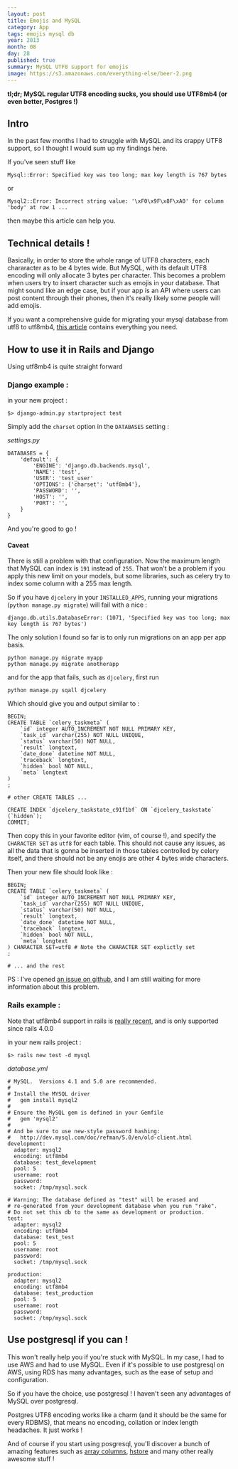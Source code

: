 ```yaml
---
layout: post
title: Emojis and MySQL
category: App
tags: emojis mysql db
year: 2013
month: 08
day: 28
published: true
summary: MySQL UTF8 support for emojis
image: https://s3.amazonaws.com/everything-else/beer-2.png
---
```


**tl;dr; MySQL regular UTF8 encoding sucks, you should use UTF8mb4 (or even
better, Postgres !)**

## Intro

In the past few months I had to struggle with MySQL and its crappy UTF8 support,
so I thought I would sum up my findings here.

If you've seen stuff like

    Mysql::Error: Specified key was too long; max key length is 767 bytes

or

    Mysql2::Error: Incorrect string value: '\xF0\x9F\x8F\xA0' for column 'body' at row 1 ...

then maybe this article can help you.

## Technical details !

Basically, in order to store the whole range of UTF8 characters, each chararacter
as to be 4 bytes wide. But MySQL, with its default UTF8 encoding will only
allocate 3 bytes per character.
This becomes a problem when users try to insert character such as emojis in your
database.
That might sound like an edge case, but if your app is an API where users can
post content through their phones, then it's really likely some people will add
emojis.

If you want a comprehensive guide for migrating your mysql database from utf8 to
utf8mb4, [this article](http://mathiasbynens.be/notes/mysql-utf8mb4) contains
everything you need.

## How to use it in Rails and Django

Using utf8mb4 is quite straight forward

### Django example :

in your new project :

    $> django-admin.py startproject test

Simply add the `charset` option in the `DATABASES` setting :

*settings.py*

    DATABASES = {
        'default': {
            'ENGINE': 'django.db.backends.mysql',
            'NAME': 'test',
            'USER': 'test_user'
            'OPTIONS': {'charset': 'utf8mb4'},
            'PASSWORD': '',
            'HOST': '',
            'PORT': '',
        }
    }

And you're good to go !

#### Caveat

There is still a problem with that configuration. Now the maximum length that
MySQL can index is `191` instead of `255`.
That won't be a problem if you apply this new limit on your models, but some
libraries, such as celery try to index some column with a 255 max length.

So if you have `djcelery` in your `INSTALLED_APPS`, running your migrations
(`python manage.py migrate`) will fail with a nice :

    django.db.utils.DatabaseError: (1071, 'Specified key was too long; max key length is 767 bytes')

The only solution I found so far is to only run migrations on an app per app
basis.

    python manage.py migrate myapp
    python manage.py migrate anotherapp

and for the app that fails, such as `djcelery`, first run

`python manage.py sqall djcelery`

Which should give you and output similar to :

    BEGIN;
    CREATE TABLE `celery_taskmeta` (
        `id` integer AUTO_INCREMENT NOT NULL PRIMARY KEY,
        `task_id` varchar(255) NOT NULL UNIQUE,
        `status` varchar(50) NOT NULL,
        `result` longtext,
        `date_done` datetime NOT NULL,
        `traceback` longtext,
        `hidden` bool NOT NULL,
        `meta` longtext
    )
    ;

    # other CREATE TABLES ...

    CREATE INDEX `djcelery_taskstate_c91f1bf` ON `djcelery_taskstate` (`hidden`);
    COMMIT;

Then copy this in your favorite editor (vim, of course !), and specify the
`CHARACTER SET` as `utf8` for each table. This should not cause any issues, as
all the data that is gonna be inserted in those tables controlled by celery
itself, and there should not be any enojis are other 4 bytes wide characters.

Then your new file should look like :

    BEGIN;
    CREATE TABLE `celery_taskmeta` (
        `id` integer AUTO_INCREMENT NOT NULL PRIMARY KEY,
        `task_id` varchar(255) NOT NULL UNIQUE,
        `status` varchar(50) NOT NULL,
        `result` longtext,
        `date_done` datetime NOT NULL,
        `traceback` longtext,
        `hidden` bool NOT NULL,
        `meta` longtext
    ) CHARACTER SET=utf8 # Note the CHARACTER SET explictly set
    ;

    # ... and the rest

PS : I've opened [an issue on
github](https://github.com/celery/django-celery/issues/259), and I am still
waiting for more information
about this problem.

### Rails example :

Note that utf8mb4 support in rails is [really
recent](https://github.com/rails/rails/issues/9855), and is only supported since
rails 4.0.0

in your new rails project :

    $> rails new test -d mysql

*database.yml*

    # MySQL.  Versions 4.1 and 5.0 are recommended.
    #
    # Install the MYSQL driver
    #   gem install mysql2
    #
    # Ensure the MySQL gem is defined in your Gemfile
    #   gem 'mysql2'
    #
    # And be sure to use new-style password hashing:
    #   http://dev.mysql.com/doc/refman/5.0/en/old-client.html
    development:
      adapter: mysql2
      encoding: utf8mb4
      database: test_development
      pool: 5
      username: root
      password:
      socket: /tmp/mysql.sock

    # Warning: The database defined as "test" will be erased and
    # re-generated from your development database when you run "rake".
    # Do not set this db to the same as development or production.
    test:
      adapter: mysql2
      encoding: utf8mb4
      database: test_test
      pool: 5
      username: root
      password:
      socket: /tmp/mysql.sock

    production:
      adapter: mysql2
      encoding: utf8mb4
      database: test_production
      pool: 5
      username: root
      password:
      socket: /tmp/mysql.sock

## Use postgresql if you can !

This won't really help you if you're stuck with MySQL. In my case, I had to use
AWS and had to use MySQL. Even if it's possible to use postgresql on AWS, using
RDS has many advantages, such as the ease of setup and configuration.

So if you have the choice, use postgresql ! I haven't seen any advantages of
MySQL over postgresql.

Postgres UTF8 encoding works like a charm (and it should be the same for every
RDBMS), that means no encoding, collation or index length headaches. It just
works !

And of course if you start using posgresql, you'll discover a bunch of amazing
features such as [array
columns](http://www.postgresql.org/docs/9.1/static/arrays.html),
[hstore](http://www.postgresql.org/docs/9.1/static/hstore.html) and many other
really awesome stuff !
